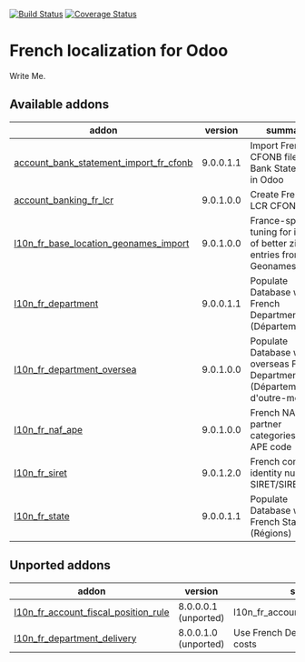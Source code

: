 [![Build Status](https://travis-ci.org/OCA/l10n-france.svg?branch=9.0)](https://travis-ci.org/OCA/l10n-france)
[![Coverage Status](https://coveralls.io/repos/OCA/l10n-france/badge.png?branch=9.0)](https://coveralls.io/r/OCA/l10n-france?branch=9.0)


French localization for Odoo
============================

Write Me. 

[//]: # (addons)

Available addons
----------------
addon | version | summary
--- | --- | ---
[account_bank_statement_import_fr_cfonb](account_bank_statement_import_fr_cfonb/) | 9.0.0.1.1 | Import French CFONB files as Bank Statements in Odoo
[account_banking_fr_lcr](account_banking_fr_lcr/) | 9.0.1.0.0 | Create French LCR CFONB files
[l10n_fr_base_location_geonames_import](l10n_fr_base_location_geonames_import/) | 9.0.1.0.0 | France-specific tuning for import of better zip entries from Geonames
[l10n_fr_department](l10n_fr_department/) | 9.0.0.1.1 | Populate Database with French Departments (Départements)
[l10n_fr_department_oversea](l10n_fr_department_oversea/) | 9.0.1.0.0 | Populate Database with overseas French Departments (Départements d'outre-mer)
[l10n_fr_naf_ape](l10n_fr_naf_ape/) | 9.0.1.0.0 | French NAF partner categories and APE code
[l10n_fr_siret](l10n_fr_siret/) | 9.0.1.2.0 | French company identity numbers SIRET/SIREN/NIC
[l10n_fr_state](l10n_fr_state/) | 9.0.0.1.1 | Populate Database with French States (Régions)

Unported addons
---------------
addon | version | summary
--- | --- | ---
[l10n_fr_account_fiscal_position_rule](l10n_fr_account_fiscal_position_rule/) | 8.0.0.0.1 (unported) | l10n_fr_account_fiscal_position_rule
[l10n_fr_department_delivery](l10n_fr_department_delivery/) | 8.0.0.1.0 (unported) | Use French Departments in delivery costs

[//]: # (end addons)
